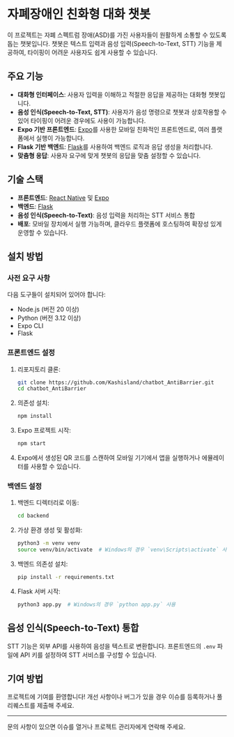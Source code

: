# 자폐장애인 친화형 대화 챗봇

이 프로젝트는 자폐 스펙트럼 장애(ASD)를 가진 사용자들이 원활하게 소통할 수 있도록 돕는 챗봇입니다. 챗봇은 텍스트 입력과 음성 입력(Speech-to-Text, STT) 기능을 제공하여, 타이핑이 어려운 사용자도 쉽게 사용할 수 있습니다.

## 주요 기능

- **대화형 인터페이스**: 사용자 입력을 이해하고 적절한 응답을 제공하는 대화형 챗봇입니다.
- **음성 인식(Speech-to-Text, STT)**: 사용자가 음성 명령으로 챗봇과 상호작용할 수 있어 타이핑이 어려운 경우에도 사용이 가능합니다.
- **Expo 기반 프론트엔드**: [Expo](https://expo.dev/)를 사용한 모바일 친화적인 프론트엔드로, 여러 플랫폼에서 실행이 가능합니다.
- **Flask 기반 백엔드**: [Flask](https://flask.palletsprojects.com/)를 사용하여 백엔드 로직과 응답 생성을 처리합니다.
- **맞춤형 응답**: 사용자 요구에 맞게 챗봇의 응답을 맞춤 설정할 수 있습니다.

## 기술 스택

- **프론트엔드**: [React Native](https://reactnative.dev/) 및 [Expo](https://expo.dev/)
- **백엔드**: [Flask](https://flask.palletsprojects.com/)
- **음성 인식(Speech-to-Text)**: 음성 입력을 처리하는 STT 서비스 통합
- **배포**: 모바일 장치에서 실행 가능하며, 클라우드 플랫폼에 호스팅하여 확장성 있게 운영할 수 있습니다.

## 설치 방법

### 사전 요구 사항

다음 도구들이 설치되어 있어야 합니다:

- Node.js (버전 20 이상)
- Python (버전 3.12 이상)
- Expo CLI
- Flask

### 프론트엔드 설정

1. 리포지토리 클론:
    ```bash
    git clone https://github.com/Kashisland/chatbot_AntiBarrier.git
    cd chatbot_AntiBarrier
    ```

2. 의존성 설치:
    ```bash
    npm install
    ```

3. Expo 프로젝트 시작:
    ```bash
    npm start
    ```

4. Expo에서 생성된 QR 코드를 스캔하여 모바일 기기에서 앱을 실행하거나 에뮬레이터를 사용할 수 있습니다.

### 백엔드 설정

1. 백엔드 디렉터리로 이동:
    ```bash
    cd backend
    ```

2. 가상 환경 생성 및 활성화:
    ```bash
    python3 -m venv venv
    source venv/bin/activate  # Windows의 경우 `venv\Scripts\activate` 사용
    ```

3. 백엔드 의존성 설치:
    ```bash
    pip install -r requirements.txt
    ```

4. Flask 서버 시작:
    ```bash
    python3 app.py  # Windows의 경우 `python app.py` 사용
    ```

## 음성 인식(Speech-to-Text) 통합

STT 기능은 외부 API를 사용하여 음성을 텍스트로 변환합니다. 프론트엔드의 `.env` 파일에 API 키를 설정하여 STT 서비스를 구성할 수 있습니다.

## 기여 방법

프로젝트에 기여를 환영합니다! 개선 사항이나 버그가 있을 경우 이슈를 등록하거나 풀 리퀘스트를 제출해 주세요.

---

문의 사항이 있으면 이슈를 열거나 프로젝트 관리자에게 연락해 주세요.
